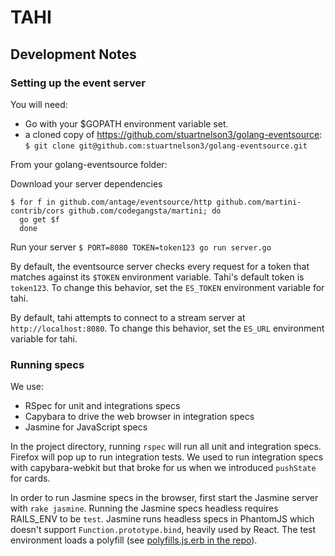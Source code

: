 # TAHI

## Development Notes

### Setting up the event server

You will need:
- Go with your $GOPATH environment variable set.
- a cloned copy of https://github.com/stuartnelson3/golang-eventsource: 
  `$ git clone git@github.com:stuartnelson3/golang-eventsource.git`

From your golang-eventsource folder:

Download your server dependencies
```
$ for f in github.com/antage/eventsource/http github.com/martini-contrib/cors github.com/codegangsta/martini; do
  go get $f
  done
```

Run your server
`$ PORT=8080 TOKEN=token123 go run server.go`

By default, the eventsource server checks every request for a token that matches against its `$TOKEN` environment variable. Tahi's default token is `token123`. To change this behavior, set the `ES_TOKEN` environment variable for tahi.

By default, tahi attempts to connect to a stream server at `http://localhost:8080`. To change this behavior, set the `ES_URL` environment variable for tahi.

### Running specs

We use:

- RSpec for unit and integrations specs
- Capybara to drive the web browser in integration specs
- Jasmine for JavaScript specs

In the project directory, running `rspec` will run all unit and integration
specs. Firefox will pop up to run integration tests. We used to run integration
specs with capybara-webkit but that broke for us when we introduced `pushState`
for cards.

In order to run Jasmine specs in the browser, first start the Jasmine server
with `rake jasmine`. Running the Jasmine specs headless requires RAILS_ENV to be
`test`. Jasmine runs headless specs in PhantomJS which doesn't support
`Function.prototype.bind`, heavily used by React. The test environment loads a
polyfill (see [polyfills.js.erb in the repo][polyfill]).

[polyfill]: https://github.com/Tahi-project/tahi/blob/master/app/assets/javascripts/polyfills.js.erb
